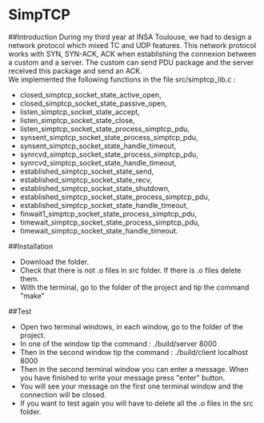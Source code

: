 # SimpTCP  

##Introduction
During my third year at INSA Toulouse, we had to design a network protocol which mixed TC and UDP features. This network protocol works with SYN, SYN-ACK, ACK when establishing the connexion between a custom and a server. The custom can send PDU package and the server received this package and send an ACK.  
We implemented the following functions in the file src/simptcp_lib.c :  
- closed_simptcp_socket_state_active_open,   
- closed_simptcp_socket_state_passive_open,   
- listen_simptcp_socket_state_accept,   
- listen_simptcp_socket_state_close,   
- listen_simptcp_socket_state_process_simptcp_pdu,   
- synsent_simptcp_socket_state_process_simptcp_pdu,   
- synsent_simptcp_socket_state_handle_timeout,   
- synrcvd_simptcp_socket_state_process_simptcp_pdu,   
- synrcvd_simptcp_socket_state_handle_timeout,   
- established_simptcp_socket_state_send,   
- established_simptcp_socket_state_recv,   
- established_simptcp_socket_state_shutdown,   
- established_simptcp_socket_state_process_simptcp_pdu,   
- established_simptcp_socket_state_handle_timeout,   
- finwait1_simptcp_socket_state_process_simptcp_pdu,   
- timewait_simptcp_socket_state_process_simptcp_pdu,   
- timewait_simptcp_socket_state_handle_timeout.  
  
##Installation
- Download the folder.
- Check that there is not .o files in src folder. If there is .o files delete them.
- With the terminal, go to the folder of the project and tip the command "make"

##Test
- Open two terminal windows, in each window, go to the folder of the project.
- In one of the window tip the command :  ./build/server 8000  
- Then in the second window tip the command :  ./build/client localhost 8000  
- Then in the second terminal window you can enter a message. When you have finished to write your message press "enter" button.
- You will see your message on the first one terminal window and the connection will be closed.
- If you want to test again you will have to delete all the .o files in the src folder.

